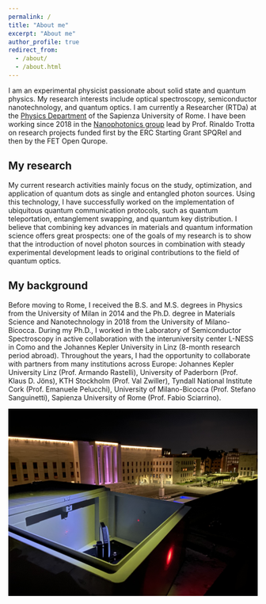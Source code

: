 ```yaml
---
permalink: /
title: "About me"
excerpt: "About me"
author_profile: true
redirect_from: 
  - /about/
  - /about.html
---
```


I am an experimental physicist passionate about solid state and quantum physics. My research interests include optical spectroscopy, semiconductor nanotechnology, and quantum optics. I am currently a Researcher (RTDa) at the [Physics Department](https://www.phys.uniroma1.it/fisica/en) of the Sapienza University of Rome. I have been working since 2018 in the [Nanophotonics group](https://trotta-nanophotonics.weebly.com/) lead by Prof. Rinaldo Trotta on research projects funded first by the ERC Starting Grant SPQRel and then by the FET Open Qurope.

## My research

My current research activities mainly focus on the study, optimization, and application of quantum dots as single and entangled photon sources. Using this technology, I have successfully worked on the implementation of ubiquitous quantum communication protocols, such as quantum teleportation, entanglement swapping, and quantum key distribution. I believe that combining key advances in materials and quantum information science offers great prospects: one of the goals of my research is to show that the introduction of novel photon sources in combination with steady experimental development leads to original contributions to the field of quantum optics.

## My background

Before moving to Rome, I received the B.S. and M.S. degrees in Physics from the University of Milan in 2014 and the Ph.D. degree in Materials Science and Nanotechnology in 2018 from the University of Milano-Bicocca. During my Ph.D., I worked in the Laboratory of Semiconductor Spectroscopy in active collaboration with the interuniversity center L-NESS in Como and the Johannes Kepler University in Linz (8-month research period abroad). Throughout the years, I had the opportunity to collaborate with partners from many institutions across Europe:  Johannes Kepler University Linz (Prof. Armando Rastelli), University of Paderborn (Prof. Klaus D. Jöns), KTH Stockholm (Prof. Val Zwiller), Tyndall National Institute Cork (Prof. Emanuele Pelucchi), University of Milano-Bicocca (Prof. Stefano Sanguinetti), Sapienza University of Rome (Prof. Fabio Sciarrino).

![](/images/homepage.jpg)
